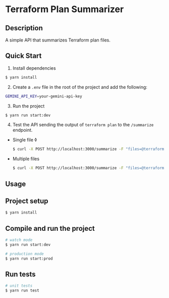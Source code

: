 # Terraform Plan Summarizer

## Description

A simple API that summarizes Terraform plan files.

## Quick Start

1. Install dependencies

```bash
$ yarn install
```

2. Create a `.env` file in the root of the project and add the following:

```bash
GEMINI_API_KEY=your-gemini-api-key
```

3. Run the project 

```bash
$ yarn run start:dev
```

4. Test the API sending the output of `terraform plan` to the `/summarize` endpoint.

 - Single file
◊
    ```bash
    $ curl -X POST http://localhost:3000/summarize -F "files=@terraform.tfplan"
    ```

  - Multiple files

    ```bash
    $ curl -X POST http://localhost:3000/summarize -F "files=@terraform.tfplan" -F "files=@terraform.tfplan"
    ```


## Usage

## Project setup

```bash
$ yarn install
```

## Compile and run the project

```bash
# watch mode
$ yarn run start:dev

# production mode
$ yarn run start:prod
```

## Run tests

```bash
# unit tests
$ yarn run test
```
